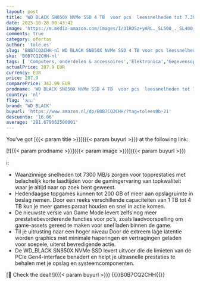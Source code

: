 ```yaml
---
layout: post
title: 'WD BLACK SN850X NVMe SSD 4 TB  voor pcs  leessnelheden tot 7.300 MB/s  schrijfsnelheden 6.600 MB/s  Game Mode 2.0  laadvoorspelling  PCIe Gen4-interface '
date: 2025-10-28 00:43:42
image: 'https://m.media-amazon.com/images/I/31ROSz+yARL._SL500_._SL400_.jpg'
comments: true
category: ofertas
author: 'tole.es'
slug: 'B0B7CQ2CHH-nl WD BLACK SN850X NVMe SSD 4 TB voor pcs leessnelheden tot...'
sku: 'B0B7CQ2CHH-nl'
tags: [ 'Computers, onderdelen & accessoires','Elektronica','Gegevensopslag','Interne SSDs','Interne dataopslag','wd_black','🇳🇱', ]
actualPrice: 287.9 EUR
currency: EUR
price: 287.9
comparePrice: 342.99 EUR
prodname: 'WD BLACK SN850X NVMe SSD 4 TB  voor pcs  leessnelheden tot 7.300 MB/s  schrijfsnelheden 6.600 MB/s  Game Mode 2.0  laadvoorspelling  PCIe Gen4-interface '
country: 'nl'
flag: '🇳🇱'
brand: 'WD_BLACK'
buyurl: 'https://www.amazon.nl/dp/B0B7CQ2CHH/?tag=tolees0b-21'
descuento: '16.06'
average: '281.679062500001'
---
```


You've got [{{< param title >}}]({{< param buyurl >}}) at the following link:

[![{{< param prodname >}}]({{< param image >}})]({{< param buyurl >}})

ℹ️:

- Waanzinnige snelheden tot 7300 MB/s zorgen voor topprestaties met belachelijk korte laadtijden voor de gamingervaring van topkwaliteit waar je altijd naar op zoek bent geweest.
- Hedendaagse topgames kunnen tot 200 GB of meer aan opslagruimte in beslag nemen. Door een reeks verschillende capaciteiten van 1 TB tot 4 TB kun je meer games paraat houden en snel in actie komen.
- De nieuwste versie van Game Mode levert zelfs nog meer prestatiebevorderende functies voor pc’s, zoals laadvoorspelling om game-assets gereed te maken voor snel laden binnen de game.
- Til je uitrusting naar een hoger niveau Door de extreem lage latentie worden graphics met minimale haperingen en vertragingen geladen voor soepele, uiterst bevredigende actie.
- De WD_BLACK SN850X NVMe SSD levert uitvoer die de limieten van de PCIe Gen4-interface benadert en helpt je ultrasnelle prestaties te behalen met je opslag en systeemcomponenten.

[🛒 Check the deal!!]({{< param buyurl >}})
{{<world>}}B0B7CQ2CHH{{</world>}}
